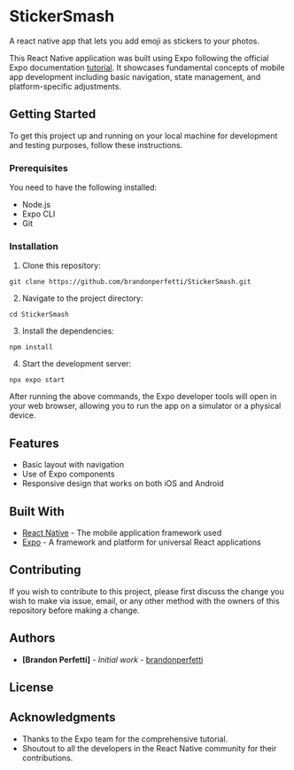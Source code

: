 # StickerSmash
A react native app that lets you add emoji as stickers to your photos.

This React Native application was built using Expo following the official Expo documentation [tutorial](https://docs.expo.dev/tutorial/introduction/). It showcases fundamental concepts of mobile app development including basic navigation, state management, and platform-specific adjustments.

## Getting Started

To get this project up and running on your local machine for development and testing purposes, follow these instructions.

### Prerequisites

You need to have the following installed:

- Node.js
- Expo CLI
- Git

### Installation

1. Clone this repository:
```
git clone https://github.com/brandonperfetti/StickerSmash.git
```
2. Navigate to the project directory:
```
cd StickerSmash
```
3. Install the dependencies:
```
npm install
```
4. Start the development server:
```
npx expo start
```

After running the above commands, the Expo developer tools will open in your web browser, allowing you to run the app on a simulator or a physical device.

## Features

- Basic layout with navigation
- Use of Expo components
- Responsive design that works on both iOS and Android

## Built With

- [React Native](https://reactnative.dev/) - The mobile application framework used
- [Expo](https://expo.dev/) - A framework and platform for universal React applications

## Contributing

If you wish to contribute to this project, please first discuss the change you wish to make via issue, email, or any other method with the owners of this repository before making a change.


## Authors

- **[Brandon Perfetti]** - *Initial work* - [brandonperfetti](https://github.com/brandonperfetti)

## License

## Acknowledgments

- Thanks to the Expo team for the comprehensive tutorial.
- Shoutout to all the developers in the React Native community for their contributions.
